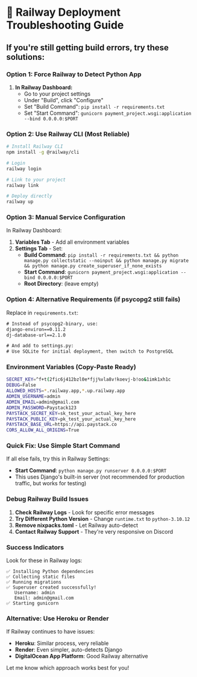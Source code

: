 # 🔧 Railway Deployment Troubleshooting Guide

## If you're still getting build errors, try these solutions:

### **Option 1: Force Railway to Detect Python App**

1. **In Railway Dashboard:**
   - Go to your project settings
   - Under "Build", click "Configure"
   - Set "Build Command": `pip install -r requirements.txt`
   - Set "Start Command": `gunicorn payment_project.wsgi:application --bind 0.0.0.0:$PORT`

### **Option 2: Use Railway CLI (Most Reliable)**

```bash
# Install Railway CLI
npm install -g @railway/cli

# Login
railway login

# Link to your project
railway link

# Deploy directly
railway up
```

### **Option 3: Manual Service Configuration**

In Railway Dashboard:
1. **Variables Tab** - Add all environment variables
2. **Settings Tab** - Set:
   - **Build Command**: `pip install -r requirements.txt && python manage.py collectstatic --noinput && python manage.py migrate && python manage.py create_superuser_if_none_exists`
   - **Start Command**: `gunicorn payment_project.wsgi:application --bind 0.0.0.0:$PORT`
   - **Root Directory**: (leave empty)

### **Option 4: Alternative Requirements (if psycopg2 still fails)**

Replace in `requirements.txt`:
```txt
# Instead of psycopg2-binary, use:
django-environ==0.11.2
dj-database-url==2.1.0

# And add to settings.py:
# Use SQLite for initial deployment, then switch to PostgreSQL
```

### **Environment Variables (Copy-Paste Ready)**

```bash
SECRET_KEY=^f+t(2fic6j412bzl0e*fjj%vla8v!koevj-b!oo&1imk1xh1c
DEBUG=False
ALLOWED_HOSTS=*.railway.app,*.up.railway.app
ADMIN_USERNAME=admin
ADMIN_EMAIL=admin@gmail.com
ADMIN_PASSWORD=Paystack123
PAYSTACK_SECRET_KEY=sk_test_your_actual_key_here
PAYSTACK_PUBLIC_KEY=pk_test_your_actual_key_here
PAYSTACK_BASE_URL=https://api.paystack.co
CORS_ALLOW_ALL_ORIGINS=True
```

### **Quick Fix: Use Simple Start Command**

If all else fails, try this in Railway Settings:
- **Start Command**: `python manage.py runserver 0.0.0.0:$PORT`
- This uses Django's built-in server (not recommended for production traffic, but works for testing)

### **Debug Railway Build Issues**

1. **Check Railway Logs** - Look for specific error messages
2. **Try Different Python Version** - Change `runtime.txt` to `python-3.10.12`
3. **Remove nixpacks.toml** - Let Railway auto-detect
4. **Contact Railway Support** - They're very responsive on Discord

### **Success Indicators**

Look for these in Railway logs:
```
✅ Installing Python dependencies
✅ Collecting static files
✅ Running migrations
✅ Superuser created successfully!
   Username: admin
   Email: admin@gmail.com
✅ Starting gunicorn
```

### **Alternative: Use Heroku or Render**

If Railway continues to have issues:
- **Heroku**: Similar process, very reliable
- **Render**: Even simpler, auto-detects Django
- **DigitalOcean App Platform**: Good Railway alternative

Let me know which approach works best for you!